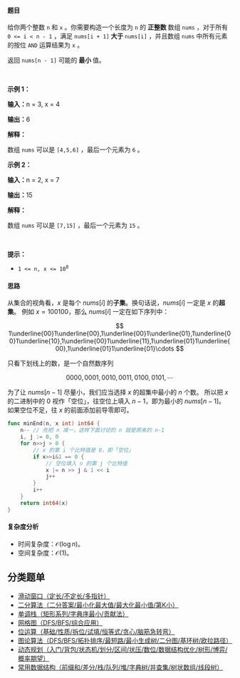 #### 题目

<p>给你两个整数 <code>n</code> 和 <code>x</code> 。你需要构造一个长度为 <code>n</code> 的 <strong>正整数 </strong>数组 <code>nums</code> ，对于所有 <code>0 &lt;= i &lt; n - 1</code> ，满足 <code>nums[i + 1]</code><strong> 大于 </strong><code>nums[i]</code> ，并且数组 <code>nums</code> 中所有元素的按位 <code>AND</code> 运算结果为 <code>x</code> 。</p>

<p>返回 <code>nums[n - 1]</code> 可能的<strong> 最小 </strong>值。</p>

<p>&nbsp;</p>

<p><strong class="example">示例 1：</strong></p>

<div class="example-block">
<p><strong>输入：</strong><span class="example-io">n = 3, x = 4</span></p>

<p><strong>输出：</strong><span class="example-io">6</span></p>

<p><strong>解释：</strong></p>

<p>数组 <code>nums</code> 可以是 <code>[4,5,6]</code> ，最后一个元素为 <code>6</code> 。</p>
</div>

<p><strong class="example">示例 2：</strong></p>

<div class="example-block">
<p><strong>输入：</strong><span class="example-io">n = 2, x = 7</span></p>

<p><strong>输出：</strong><span class="example-io">15</span></p>

<p><strong>解释：</strong></p>

<p>数组 <code>nums</code> 可以是 <code>[7,15]</code> ，最后一个元素为 <code>15</code> 。</p>
</div>

<p>&nbsp;</p>

<p><strong>提示：</strong></p>

<ul>
	<li><code>1 &lt;= n, x &lt;= 10<sup>8</sup></code></li>
</ul>

#### 思路

从集合的视角看，$x$ 是每个 $\textit{nums}[i]$ 的**子集**。换句话说，$\textit{nums}[i]$ 一定是 $x$ 的**超集**。
例如 $x = 100100$，那么 $\textit{nums}[i]$ 一定在如下序列中：

$$
1\underline{00}1\underline{00},1\underline{00}1\underline{01},1\underline{00}1\underline{10},1\underline{00}1\underline{11},1\underline{01}1\underline{00},1\underline{01}1\underline{01}\cdots
$$

只看下划线上的数，是一个自然数序列

$$
0000,0001,0010,0011,0100,0101,\cdots
$$

为了让 $\textit{nums}[n-1]$ 尽量小，我们应当选择 $x$ 的超集中最小的 $n$ 个数。
所以把 $x$ 的二进制中的 $0$ 视作「空位」，往空位上填入 $n-1$，即为最小的 $\textit{nums}[n-1]$。
如果空位不足，往 $x$ 的前面添加前导零即可。

``` go
func minEnd(n, x int) int64 {
	n-- // 先把 n 减一，这样下面讨论的 n 就是原来的 n-1
	i, j := 0, 0
	for n>>j > 0 {
		// x 的第 i 个比特值是 0，即「空位」
		if x>>i&1 == 0 {
			// 空位填入 n 的第 j 个比特值
			x |= n >> j & 1 << i
			j++
		}
		i++
	}
	return int64(x)
}
```

#### 复杂度分析

- 时间复杂度：$\mathcal{O}(\log n)$。
- 空间复杂度：$\mathcal{O}(1)$。

## 分类题单

- [滑动窗口（定长/不定长/多指针）](https://leetcode.cn/circle/discuss/0viNMK/)
- [二分算法（二分答案/最小化最大值/最大化最小值/第K小）](https://leetcode.cn/circle/discuss/SqopEo/)
- [单调栈（矩形系列/字典序最小/贡献法）](https://leetcode.cn/circle/discuss/9oZFK9/)
- [网格图（DFS/BFS/综合应用）](https://leetcode.cn/circle/discuss/YiXPXW/)
- [位运算（基础/性质/拆位/试填/恒等式/贪心/脑筋急转弯）](https://leetcode.cn/circle/discuss/dHn9Vk/)
- [图论算法（DFS/BFS/拓扑排序/最短路/最小生成树/二分图/基环树/欧拉路径）](https://leetcode.cn/circle/discuss/01LUak/)
- [动态规划（入门/背包/状态机/划分/区间/状压/数位/数据结构优化/树形/博弈/概率期望）](https://leetcode.cn/circle/discuss/tXLS3i/)
- [常用数据结构（前缀和/差分/栈/队列/堆/字典树/并查集/树状数组/线段树）](https://leetcode.cn/circle/discuss/mOr1u6/)
